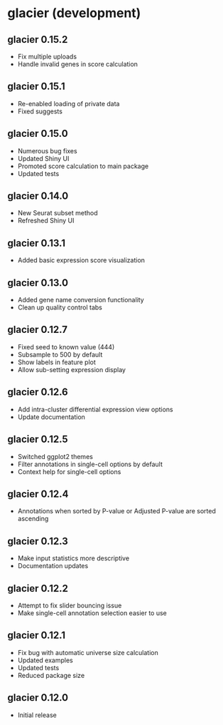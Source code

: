 # glacier (development)
## glacier 0.15.2
* Fix multiple uploads
* Handle invalid genes in score calculation

## glacier 0.15.1
* Re-enabled loading of private data
* Fixed suggests

## glacier 0.15.0
* Numerous bug fixes
* Updated Shiny UI
* Promoted score calculation to main package
* Updated tests

## glacier 0.14.0
* New Seurat subset method
* Refreshed Shiny UI

## glacier 0.13.1
* Added basic expression score visualization

## glacier 0.13.0
* Added gene name conversion functionality
* Clean up quality control tabs

## glacier 0.12.7
* Fixed seed to known value (444)
* Subsample to 500 by default
* Show labels in feature plot
* Allow sub-setting expression display

## glacier 0.12.6
* Add intra-cluster differential expression view options
* Update documentation

## glacier 0.12.5
* Switched ggplot2 themes
* Filter annotations in single-cell options by default
* Context help for single-cell options

## glacier 0.12.4
* Annotations when sorted by P-value or Adjusted P-value are sorted ascending

## glacier 0.12.3
* Make input statistics more descriptive
* Documentation updates

## glacier 0.12.2
* Attempt to fix slider bouncing issue
* Make single-cell annotation selection easier to use

## glacier 0.12.1
* Fix bug with automatic universe size calculation
* Updated examples
* Updated tests
* Reduced package size

## glacier 0.12.0
* Initial release

